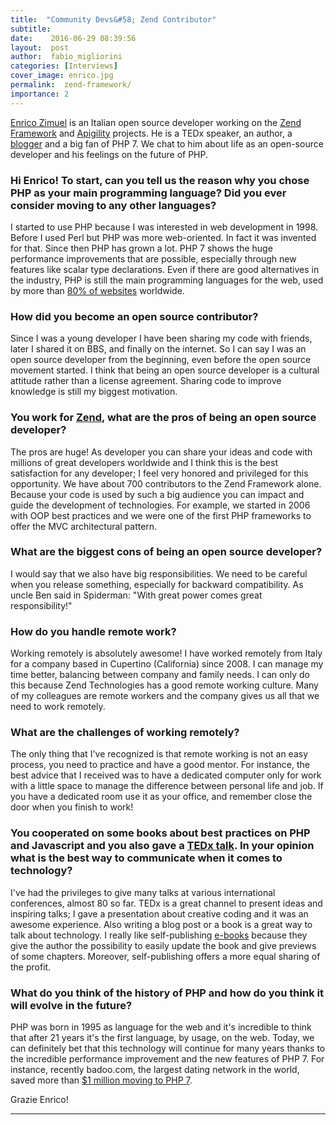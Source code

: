 ```yaml
---
title:  "Community Devs&#58; Zend Contributor"
subtitle:
date:    2016-06-29 08:39:56
layout:  post
author:  fabio_migliorini
categories: [Interviews]
cover_image: enrico.jpg
permalink:  zend-framework/
importance: 2
---
```


[Enrico Zimuel][8] is an Italian open source developer working on the [Zend Framework][5] and [Apigility][6] projects. He is a TEDx speaker, an author, a [blogger][7] and a big fan of PHP 7. We chat to him about life as an open-source developer and his feelings on the future of PHP.

<!--more-->

### Hi Enrico! To start, can you tell us the reason why you chose PHP as your main programming language? Did you ever consider moving to any other languages?

I started to use PHP because I was interested in web development in 1998. Before I used Perl but PHP was more web-oriented. In fact it was invented for that. Since then PHP has grown a lot. PHP 7 shows the huge performance improvements that are possible, especially through new features like scalar type declarations. Even if there are good alternatives in the industry, PHP is still the main programming languages for the web, used by more than [80% of websites][2] worldwide.


### How did you become an open source contributor?  

Since I was a young developer I have been sharing my code with friends, later I shared it on BBS, and finally on the internet. So I can say I was an open source developer from the beginning, even before the open source movement started. I think that being an open source developer is a cultural attitude rather than a license agreement. Sharing code to improve knowledge is still my biggest motivation.


### You work for [Zend][1], what are the pros of being an open source developer?

The pros are huge! As developer you can share your ideas and code with millions of great developers worldwide and I think this is the best satisfaction for any developer; I feel very honored and privileged for this opportunity. We have about 700 contributors to the Zend Framework alone. Because your code is used by such a big audience you can impact and guide the development of technologies. For example, we started in 2006 with OOP best practices and we were one of the first PHP frameworks to offer the MVC architectural pattern.

### What are the biggest cons of being an open source developer?

I would say that we also have big responsibilities. We need to be careful when you release something, especially for backward compatibility. As uncle Ben said in Spiderman: "With great power comes great responsibility!"

### How do you handle remote work?

Working remotely is absolutely awesome! I have worked remotely from Italy for a company based in Cupertino (California) since 2008. I can manage my time better, balancing between company and family needs. I can only do this because Zend Technologies has a good remote working culture. Many of my colleagues are remote workers and the company gives us all that we need to work remotely.

### What are the challenges of working remotely?

The only thing that I've recognized is that remote working is not an easy process, you need to practice and have a good mentor. For instance, the best advice that I received was to have a dedicated computer only for work with a little space to manage the difference between personal life and job. If you have a dedicated room use it as your office, and remember close the door when you finish to work!


### You cooperated on some books about best practices on PHP and Javascript and you also gave a [TEDx talk][3]. In your opinion what is the best way to communicate when it comes to technology?  

I've had the privileges to give many talks at various international conferences, almost 80 so far. TEDx is a great channel to present ideas and inspiring talks; I gave a presentation about creative coding and it was an awesome experience. Also writing a blog post or a book is a great way to talk about technology. I really like self-publishing [e-books][9] because they give the author the possibility to easily update the book and give previews of some chapters. Moreover, self-publishing offers a more equal sharing of the profit.

### What do you think of the history of PHP and how do you think it will evolve in the future?

PHP was born in 1995 as language for the web and it's incredible to think that after 21 years it's the first language, by usage, on the web. Today, we can definitely bet that this technology will continue for many years thanks to the incredible performance improvement and the new features of PHP 7. For instance, recently badoo.com, the largest dating network in the world, saved more than [$1 million moving to PHP 7][4].

Grazie Enrico!

* * *



[1]: http://www.zend.com
[2]: https://w3techs.com/technologies/overview/programming_language/all
[3]: https://www.youtube.com/watch?v=SienrLY40-w
[4]: https://dl.dropboxusercontent.com/u/216377/verona_php_2.pdf
[5]: http://framework.zend.com/
[6]: https://apigility.org/
[7]: http://www.zimuel.it/
[8]: https://github.com/ezimuel
[9]: http://www.zimuel.it/books/
[10]: https://app.honeypot.io/users/sign_up?utm_source=blog&utm_medium=organic&utm_term=e&utm_content=160607&utm_campaign=dev-no
